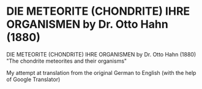 # DIE METEORITE (CHONDRITE) IHRE ORGANISMEN by Dr. Otto Hahn (1880)
DIE METEORITE (CHONDRITE) IHRE ORGANISMEN by Dr. Otto Hahn (1880)
"The chondrite meteorites and their organisms"

My attempt at translation from the original German to English (with the help of Google Translator)
